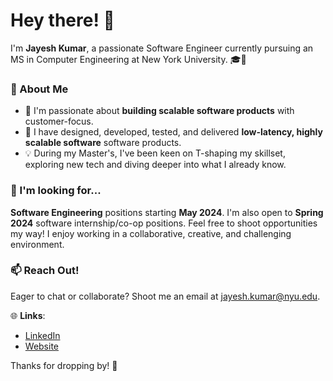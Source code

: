 # Hey there! 👋

I'm **Jayesh Kumar**, a passionate Software Engineer currently pursuing an MS in Computer Engineering at New York University. 🎓💼

### 🚀 About Me
- 🔭 I'm passionate about **building scalable software products** with customer-focus.
- 🌱 I have designed, developed, tested, and delivered **low-latency, highly scalable software** software products.
- 💡 During my Master's, I've been keen on T-shaping my skillset, exploring new tech and diving deeper into what I already know.

### 🎯 I'm looking for...

**Software Engineering** positions starting **May 2024**. I'm also open to **Spring 2024** software internship/co-op positions. Feel free to shoot opportunities my way!
I enjoy working in a collaborative, creative, and challenging environment. 

### 📫 Reach Out!

Eager to chat or collaborate? Shoot me an email at [jayesh.kumar@nyu.edu](mailto:jayesh.kumar@nyu.edu).

🌐 **Links**:
- [LinkedIn](https://www.linkedin.com/in/jayesh1302/)
- [Website](https://jayesh1302.github.io/)

Thanks for dropping by! 🙌
